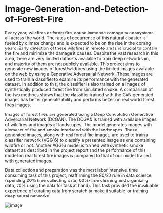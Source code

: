 # Image-Generation-and-Detection-of-Forest-Fire

Every year, wildfires or forest fire, cause immense damage to ecosystems all across the world. The rates of occurrence of this natural disaster is fueled by climate change and is expected to be on the rise in the coming years. Early detection of these wildfires in remote areas is crucial to contain the fire and minimize the damage it causes. Despite the vast research in this area, there are very limited datasets available to train deep networks on, and majority of them are not publicly available. This project aims to generate new images of forest/wildfires using the limited images available on the web by using a Generative Adversarial Network. These images are used to train a classifier to examine its performance with the generated dataset. In addition to this, the classifier is also trained on a images of synthetically produced forest fire from simulated smoke. A comparison of the two methods shows that the classifier trained with the GAN generated images has better generalizability and performs better on real world forest fires images.


Images of forest fires are generated using a Deep Convolution Generative Adversarial Network (DCGAN). The DCGAN is trained with available images of wildfires and images of landscapes. The model generates images with elements of fire and smoke interlaced with the landscapes. These generated images, along with real forest fire images, are used to train a classifier network (VGG16) to classify a presented image as one containing wildfire or not. Another VGG16 model is trained with synthetic smoke dataset as described in the project report and the performance of this model on real forest fire images is compared to that of our model trained with generated images. 

Data collection and preparation was the most labor intensive, time consuming task of this project, reaffirming the 80/20 rule in data science (spending 20% time collecting data, 60%-time cleaning and organizing data, 20% using the data for task at hand). This task provided the invaluable experience of curating data from scratch to make it suitable for training deep neural networks.


![image](https://user-images.githubusercontent.com/57879518/114453202-4dad9f80-9ba7-11eb-82a9-2b0d7cf584e9.png)




